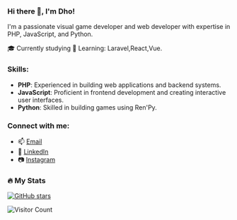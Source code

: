 ### Hi there 👋, I'm Dho!

I'm a passionate visual game developer and web developer with expertise in PHP, JavaScript, and Python.

🎓 Currently studying
🌱 Learning: Laravel,React,Vue.

### Skills:
- **PHP**: Experienced in building web applications and backend systems.
- **JavaScript**: Proficient in frontend development and creating interactive user interfaces.
- **Python**: Skilled in building games using Ren'Py.

<!-- ### Projects:
- 🎲 [Project 1](link_to_project_1): Brief description.
- 🕹️ [Project 2](link_to_project_2): Brief description.
- 🚀 [Project 3](link_to_project_3): Brief description. -->

### Connect with me:
- 📫 [Email](stmik.mridhosaputra@gmail.com)
- 🔗 [LinkedIn](https://www.linkedin.com/in/dhobae)
- 📷 [Instagram](https://www.instagram.com/dho__bae)

### :fire: My Stats
[![GitHub stars](https://github-readme-stats.vercel.app/api?username=r1dhosaputs&showCount=true)](https://github.com/r1dhosaputs)

![Visitor Count](https://visitor-badge.laobi.icu/badge?page_id=r1dhosaputs)
